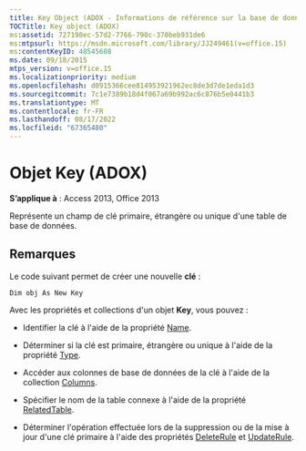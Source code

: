 ```yaml
---
title: Key Object (ADOX - Informations de référence sur la base de données de bureau Access)
TOCTitle: Key object (ADOX)
ms:assetid: 727198ec-57d2-7766-790c-370beb931de6
ms:mtpsurl: https://msdn.microsoft.com/library/JJ249461(v=office.15)
ms:contentKeyID: 48545608
ms.date: 09/18/2015
mtps_version: v=office.15
ms.localizationpriority: medium
ms.openlocfilehash: d0915366cee814953921962ec8de3d7de1eda1d3
ms.sourcegitcommit: 7c1e7389b18d4f067a69b992ac6c876b5e0441b3
ms.translationtype: MT
ms.contentlocale: fr-FR
ms.lasthandoff: 08/17/2022
ms.locfileid: "67365480"
---
```

# <a name="key-object-adox"></a>Objet Key (ADOX)


**S’applique à** : Access 2013, Office 2013

Représente un champ de clé primaire, étrangère ou unique d'une table de base de données.

## <a name="remarks"></a>Remarques

Le code suivant permet de créer une nouvelle **clé** :

`Dim obj As New Key`

Avec les propriétés et collections d'un objet **Key**, vous pouvez :

- Identifier la clé à l'aide de la propriété [Name](name-property-adox.md).

- Déterminer si la clé est primaire, étrangère ou unique à l'aide de la propriété [Type](/office/vba/access/concepts/miscellaneous/type-property-keyadox).

- Accéder aux colonnes de base de données de la clé à l'aide de la collection [Columns](columns-collection-adox.md).

- Spécifier le nom de la table connexe à l'aide de la propriété [RelatedTable](relatedtable-property-adox.md).

- Déterminer l'opération effectuée lors de la suppression ou de la mise à jour d'une clé primaire à l'aide des propriétés [DeleteRule](deleterule-property-adox.md) et [UpdateRule](updaterule-property-adox.md).

